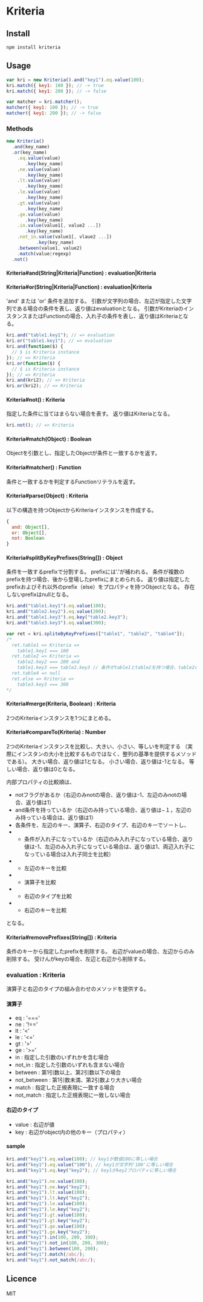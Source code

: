 # Kriteria

## Install

```
npm install kriteria
```

## Usage

```javascript
var kri = new Kriteria().and("key1").eq.value(100);
kri.match({ key1: 100 }); // -> true
kri.match({ key1: 200 }); // -> false

var matcher = kri.matcher();
matcher({ key1: 100 }); // -> true
matcher({ key1: 200 }); // -> false
```

### Methods

```javascript
new Kriteria()
  .and(key_name)
  .or(key_name)
    .eq.value(value)
       .key(key_name)
    .ne.value(value)
       .key(key_name)
    .lt.value(value)
       .key(key_name)
    .le.value(value)
       .key(key_name)
    .gt.value(value)
       .key(key_name)
    .ge.value(value)
       .key(key_name)
    .in.value(value1[, value2 ...])
       .key(key_name)
    .not_in.value(value1[, vlaue2 ...])
           .key(key_name)
    .between(value1, value2)
    .match(value|regexp)
  .not()
```

#### Kriteria#and(String|Kriteria|Function) : evaluation|Kriteria
#### Kriteria#or(String|Kriteria|Function) : evaluation|Kriteria

'and' または 'or' 条件を追加する。
引数が文字列の場合、左辺が指定した文字列である場合の条件を表し、返り値はevaluationとなる。
引数がKriteriaのインスタンスまたはFunctionの場合、入れ子の条件を表し、返り値はKriteriaとなる。

```javascript
kri.and("table1.key1"); // => evaluation
kri.or("table1.key1"); // => evaluation
kri.and(function($) {
  // $ is Kriteria instance
}); // => Kriteria
kri.or(function($) {
  // $ is Kriteria instance
}); // => Kriteria
kri.and(kri2); // => Kriteria
kri.or(kri2); // => Kriteria
```

#### Kriteria#not() : Kriteria

指定した条件に当てはまらない場合を表す。
返り値はKriteriaとなる。

```javascript
kri.not(); // => Kriteria
```

#### Kriteria#match(Object) : Boolean

Objectを引数とし、指定したObjectが条件と一致するかを返す。

#### Kriteria#matcher() : Function

条件と一致するかを判定するFunctionリテラルを返す。

#### Kriteria#parse(Object) : Kriteria

以下の構造を持つObjectからKriteriaインスタンスを作成する。

```javascript
{
  and: Object[],
  or: Object[],
  not: Boolean
}
```

#### Kriteria#splitByKeyPrefixes(String[]) : Object

条件を一致するprefixで分割する。
prefixには'.'が補われる。
条件が複数のprefixを持つ場合、後から登場したprefixにまとめられる。
返り値は指定したprefixおよびそれ以外のprefix（else）をプロパティを持つObjectとなる。
存在しないprefixはnullとなる。

```javascript
kri.and("table1.key1").eq.value(100);
kri.and("table2.key2").eq.value(200);
kri.and("table1.key3").eq.key("table2.key3");
kri.and("table3.key3").eq.value(300);

var ret = kri.spliteByKeyPrefixes(["table1", "table2", "table4"]);
/*
  ret.table1 => Kriteria =>
    table1.key1 === 100
  ret.table2 => Kriteria =>
    table2.key2 === 200 and
    table1.key3 === table2.key3 // 条件がtable1とtable2を持つ場合、table2の条件としてまとめる
  ret.table4 => null
  ret.else => Kriteria =>
    table3.key3 === 300
*/
```

#### Kriteria#merge(Kriteria, Boolean) : Kriteria

2つのKriteriaインスタンスを1つにまとめる。

#### Kriteria#compareTo(Kriteria) : Number

2つのKriteriaインスタンスを比較し、大きい、小さい、等しいを判定する
（実際にインスタンの大小を比較するものではなく、整列の基準を提供するメソッドである）。
大きい場合、返り値は1となる。
小さい場合、返り値は-1となる。
等しい場合、返り値は0となる。

内部プロパティの比較順は、

* notフラグがあるか（右辺のみnotの場合、返り値は-1、左辺のみnotの場合、返り値は1）
* and条件を持っているか（右辺のみ持っている場合、返り値は−１，左辺のみ持っている場合は、返り値は1）
* 各条件を、左辺のキー、演算子、右辺のタイプ、右辺のキーでソートし、
* * 条件が入れ子になっているか（右辺のみ入れ子になっている場合、返り値は-1、左辺のみ入れ子になっている場合は、返り値は1、両辺入れ子になっている場合は入れ子同士を比較）
* * 左辺のキーを比較
* * 演算子を比較
* * 右辺のタイプを比較
* * 右辺のキーを比較

となる。

#### Kriteria#removePrefixes(String[]) : Kriteria

条件のキーから指定したprefixを削除する。
右辺がvalueの場合、左辺からのみ削除する。
受けんがkeyの場合、左辺と右辺から削除する。

### evaluation : Kriteria

演算子と右辺のタイプの組み合わせのメソッドを提供する。

#### 演算子

* eq : '==='
* ne : '!=='
* lt : '<'
* le : '<='
* gt : '>'
* ge : '>='
* in : 指定した引数のいずれかを含む場合
* not_in : 指定した引数のいずれも含まない場合
* between : 第1引数以上、第2引数以下の場合
* not_between : 第1引数未満、第2引数より大きい場合
* match : 指定した正規表現に一致する場合
* not_match : 指定した正規表現に一致しない場合

#### 右辺のタイプ

* value : 右辺が値
* key : 右辺がobject内の他のキー（プロパティ）

#### sample

```javascript
kri.and("key1").eq.value(100); // key1が数値100に等しい場合
kri.and("key1").eq.value("100"); // key1が文字列'100'に等しい場合
kri.and("key1").eq.key("key2"); // key1がkey2プロパティに等しい場合

kri.and("key1").ne.value(100);
kri.and("key1").ne.key("key2");
kri.and("key1").lt.value(100);
kri.and("key1").lt.key("key2");
kri.and("key1").le.value(100);
kri.and("key1").le.key("key2");
kri.and("key1").gt.value(100);
kri.and("key1").gt.key("key2");
kri.and("key1").ge.value(100);
kri.and("key1").ge.key("key2");
kri.and("key1").in(100, 200, 300);
kri.and("key1").not_in(100, 200, 300);
kri.and("key1").between(100, 200);
kri.and("key1").match(/abc/);
kri.and("key1").not_match(/abc/);
```

## Licence

MIT
